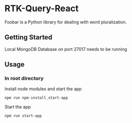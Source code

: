 # RTK-Query-React

Foobar is a Python library for dealing with word pluralization.

## Getting Started

Local MongoDB Database on port 27017 needs to be running

## Usage

### In root directory
Install node modules and start the app
```
npm run npm-install_start-app
```
Start the app
```
npm run start-app
```
